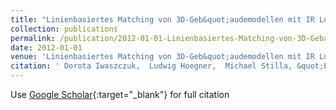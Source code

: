 ```yaml
---
title: "Linienbasiertes Matching von 3D-Geb&quot;audemodellen mit IR Luftbildsequenzen zur automatischen Texturgewinnung"
collection: publications
permalink: /publication/2012-01-01-Linienbasiertes-Matching-von-3D-Gebaudemodellen-mit-IR-Luftbildsequenzen-zur-automatischen-Texturgewinnung
date: 2012-01-01
venue: 'Linienbasiertes Matching von 3D-Geb&quot;audemodellen mit IR Luftbildsequenzen zur automatischen Texturgewinnung'
citation: ' Dorota Iwaszczuk,  Ludwig Hoegner,  Michael Stilla, &quot;Linienbasiertes Matching von 3D-Geb&amp;quot;audemodellen mit IR Luftbildsequenzen zur automatischen Texturgewinnung.&quot; Linienbasiertes Matching von 3D-Geb&amp;quot;audemodellen mit IR Luftbildsequenzen zur automatischen Texturgewinnung, 2012.'
---
```

Use [Google Scholar](https://scholar.google.com/scholar?q=Linienbasiertes+Matching+von+3D+Geb&quot;audemodellen+mit+IR+Luftbildsequenzen+zur+automatischen+Texturgewinnung){:target="_blank"} for full citation